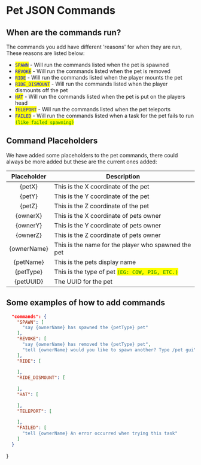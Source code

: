 # Pet JSON Commands

## When are the commands run?

The commands you add have different 'reasons' for when they are run, These reasons are listed below:

* <mark style="color:blue;">`SPAWN`</mark> - Will run the commands listed when the pet is spawned
* <mark style="color:blue;">`REVOKE`</mark> - Will run the commands listed when the pet is removed
* <mark style="color:blue;">`RIDE`</mark> - Will run the commands listed when the player mounts the pet
* <mark style="color:blue;">`RIDE_DISMOUNT`</mark> - Will run the commands listed when the player dismounts off the pet
* <mark style="color:blue;">`HAT`</mark> - Will run the commands listed when the pet is put on the players head
* <mark style="color:blue;">`TELEPORT`</mark> - Will run the commands listed when the pet teleports
* <mark style="color:blue;">`FAILED`</mark> - Will run the commands listed when a task for the pet fails to run <mark style="color:green;">`(like failed spawning)`</mark>

## Command Placeholders

We have added some placeholders to the pet commands, there could always be more added but these are the current ones added:

| Placeholder | Description                                                                      |
| :---------: | -------------------------------------------------------------------------------- |
|    {petX}   | This is the X coordinate of the pet                                              |
|    {petY}   | This is the Y coordinate of the pet                                              |
|    {petZ}   | This is the Z coordinate of the pet                                              |
|   {ownerX}  | This is the X coordinate of pets owner                                           |
|   {ownerY}  | This is the Y coordinate of pets owner                                           |
|   {ownerZ}  | This is the Z coordinate of pets owner                                           |
| {ownerName} | This is the name for the player who spawned the pet                              |
|  {petName}  | This is the pets display name                                                    |
|  {petType}  | This is the type of pet <mark style="color:green;">`(EG: COW, PIG, ETC.)`</mark> |
|  {petUUID}  | The UUID for the pet                                                             |

## Some examples of how to add commands

```json
  "commands": {
    "SPAWN": [
      "say {ownerName} has spawned the {petType} pet"
    ],
    "REVOKE": [
      "say {ownerName} has removed the {petType} pet",
      "tell {ownerName} would you like to spawn another? Type /pet gui"
    ],
    "RIDE": [
      
    ],
    "RIDE_DISMOUNT": [
      
    ],
    "HAT": [
      
    ],
    "TELEPORT": [
      
    ],
    "FAILED": [
      "tell {ownerName} An error occurred when trying this task"
    ]
  }
```

}
